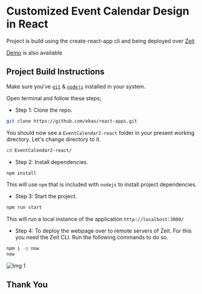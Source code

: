 # Customized Event Calendar Design in React

Project is build using the create-react-app cli and being deployed over [Zeit](https://zeit.co/)

[Demo](https://event-calendar2.now.sh/) is also available

## Project Build Instructions

Make sure you've [`git`](https://git-scm.com/book/en/v2/Getting-Started-Installing-Git) & [`nodejs`](https://nodejs.org/en/) installed in your system.

Open terminal and follow these steps;

- Step 1: Clone the repo.

```bash
git clone https://github.com/ekas/react-apps.git
```

You should now see a `EventCalendar2-react` folder in your present working directory. Let's change directory to it.

```bash
cd EventCalendar2-react/
```

- Step 2: Install dependencies.

```bash
npm install
```

This will use `npm` that is included with `nodejs` to install project dependencies.

- Step 3: Start the project.

```bash
npm run start
```

This will run a local instance of the application `http://localhost:3000/`

- Step 4: To deploy the webpage over to remote servers of Zeit. For this you need the Zeit CLI. Run the following commands to do so.

```bash
npm i -g now
now

```

![Img 1](https://github.com/ekas/react-apps/blob/master/EventCalendar2-react/screenshots/calendar_screenshot_1.png)

## Thank You
